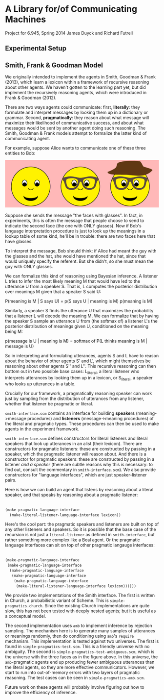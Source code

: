 A Library for/of Communicating Machines
=============

Project for 6.945, Spring 2014
James Duyck and Richard Futrell

Experimental Setup
------------------


Smith, Frank & Goodman Model
-----------

We originally intended to implement the agents in Smith, Goodman & Frank (2013), which learn a lexicon within a framework of recursive reasoning about other agents. We haven't gotten to the learning part yet, but did implement the recursively reasoning agents, which were introduced in Frank & Goodman (2012). 

There are two ways agents could communicate: first, **literally**: they formulate and interpret messages by looking them up in a dictionary or grammar. Second, **pragmatically**: they reason about what message will maximize their likelihood of communicative success, and about what messages would be sent by another agent doing such reasoning. The Smith, Goodman & Frank models attempt to formalize the latter kind of communicating agent.

For example, suppose Alice wants to communicate one of these three entities to Bob:

![Three entities](faces.png)

Suppose she sends the message "the faces with glasses". In fact, in experiments, this is often the message that people choose to send to indicate the second face (the one with ONLY glasses). Now if Bob's language interpretation procedure is just to look up the meanings in a lookup table of some kind, he'll be in trouble: there are two faces here that have glasses. 

To interpret the message, Bob should think: if Alice had meant the guy with the glasses and the hat, she would have mentioned the hat, since that would uniquely specify the referent. But she didn't, so she must mean the guy with ONLY glasses.

We can formalize this kind of reasoning using Bayesian inference. A listener L tries to infer the most likely meaning M that would have led to the utterance U from a speaker S. That is, L computes the posterior distribution over meanings M given that a speaker S said U:

P(meaning is M | S says U) = p(S says U | meaning is M) p(meaning is M)

 Similarly, a speaker S finds the utterance U that maximizes the probability that a listener L will decode the meaning M. We can formalize that by having the speaker S sample an utterance U from (the softmax of) a listener L's the posterior distribution of meanings given U, conditioned on the meaning being M:

p(message is U | meaning is M) = softmax of P(L thinks meaning is M | message is U)

So in interpreting and formulating utterances, agents S and L have to reason about the behavior of other agents S' and L', which might themselves be reasoning about other agents S'' and L''. This recursive reasoning can then bottom out in two possible base cases: L<sub>literal</sub>, a literal listener who interprets utterances by looking them up in a lexicon, or S<sub>literal</sub>, a speaker who looks up utterances in a table. 

Crucially for our framework, a pragmatically reasoning speaker can work just by sampling from the distribution of utterances from any listener, whether that listener be pragmatic or literal. 

`smith-interface.scm` contains an interface for building **speakers** (meaning->message procedures) and **listeners** (message->meaning procedures) of the literal and pragmatic types. These procedures can then be used to make agents in the experiment framework.

`smith-interface.scm` defines constructors for literal listeners and literal speakers that look up utterances in an alist (their lexicon). There are constructors for pragmatic listeners: these are constructed by passing in a speaker, which the pragmatic listener will reason about. And there is a constructor for pragmatic speakers: these are constructed by passing in a listener *and a speaker* (there are subtle reasons why this is necessary: to find out, consult the commentary in `smith-interface.scm`). We also provide constructors for "language interfaces", which are just speaker-listener pairs. 

Here is how we can build an agent that listens by reasoning about a literal speaker, and that speaks by reasoning about a pragmatic listener:

<code>
(make-pragmatic-language-interface
  (make-literal-listener-language-interface lexicon))
</code>

Here's the cool part: the pragmatic speakers and listeners are built on top of any other listeners and speakers. So it is possible that the base case of the recursion is not just a `literal-listener` as defined in `smith-interface`, but rather something more complex like a Beal agent. Or the pragmatic language interfaces can sit on top of other pragmatic langauge interfaces:

<code>
(make-pragmatic-language-interface
 (make-pragmatic-language-interface
  (make-pragmatic-language-interface
   (make-pragmatic-language-interface
    (make-pragmatic-language-interface
     (make-literal-listener-language-interface lexicon))))))
</code>

We provide two implementations of the Smith interface. The first is written in Church, a probabilistic variant of Scheme. This is `simple-pragmatics.church`. Since the existing Church implementations are quite slow, this has not been tested with deeply nested agents; but it is useful as a conceptual model.

The second implementation uses `amb` to implement inference by rejection sampling. The mechanism here is to generate many samples of utterances or meanings randomly, then do conditioning using `amb`'s `require` mechanism. This implementation is tested against two universes. The first is found in `simple-pragmatics-test.scm`. This is a friendly universe with no ambiguity. The second is `simple-pragmatics-test-ambiguous.scm`, which is the universe with the three faces as in the figure above. In this universe, the `amb`-pragmatic agents end up producing fewer ambiguous utterances than the literal agents, so they are more effective communicators. However, we start to run into out-of-memory errors with two layers of pragmatic reasoning. The test cases can be seen in `simple-pragmatics-amb.scm`. 

Future work on these agents will probably involve figuring out how to improve the efficiency of inference. 